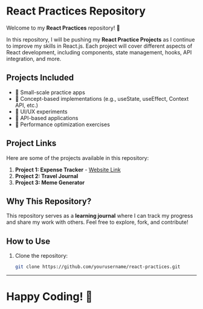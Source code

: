 # React Practices Repository

Welcome to my **React Practices** repository! 🚀

In this repository, I will be pushing my **React Practice Projects** as I continue to improve my skills in React.js. Each project will cover different aspects of React development, including components, state management, hooks, API integration, and more.

## Projects Included
- 🔹 Small-scale practice apps
- 🔹 Concept-based implementations (e.g., useState, useEffect, Context API, etc.)
- 🔹 UI/UX experiments
- 🔹 API-based applications
- 🔹 Performance optimization exercises

## Project Links
Here are some of the projects available in this repository:

1. **Project 1: Expense Tracker** - [Website Link](https://pocketflow.netlify.app/)
2. **Project 2: Travel Journal** 
3. **Project 3: Meme Generator** 

## Why This Repository?
This repository serves as a **learning journal** where I can track my progress and share my work with others. Feel free to explore, fork, and contribute!

## How to Use
1. Clone the repository:
   ```sh
   git clone https://github.com/yourusername/react-practices.git
---------
# Happy Coding! 🎉
